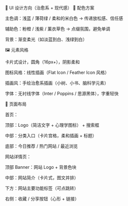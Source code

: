 🎨 UI 设计方向（治愈系 + 现代感）
🌈 配色方案

主色调：浅蓝 / 薄荷绿 / 柔和的米白色 → 传递放松感、信任感

辅助色：粉橙 / 浅紫 / 薰衣草色 → 点缀氛围，避免单调

背景：渐变柔光（如淡蓝到白、浅绿到白）

🖼️ 元素风格

卡片式设计，圆角（16px+），阴影柔和

图标风格：线性插画（Flat Icon / Feather Icon 风格）

插画风：手绘治愈系插画（小树、小书、脑科学元素）

字体：无衬线字体（Inter / Poppins / 思源黑体），字重轻快

📱 页面布局

首页：

顶部：Logo（简洁文字 + 心理学图标） + 搜索框

中部：分类入口（卡片宫格，柔和插画 + 标题）

底部：今日推荐 / 热门网站 / 最近浏览

网站详情页：

顶部 Banner：网站 Logo + 背景色块

中部：网站简介（卡片式，图文并排）

下方：网站主要功能标签（可点跳转）

右侧：收藏 / 分享按钮（心形 + 链接）